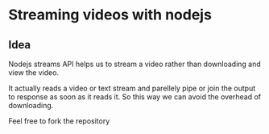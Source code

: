 # Streaming videos with nodejs

## Idea

Nodejs streams API helps us to stream a video rather than downloading and view the video.

It actually reads a video or text stream and parellely pipe or join the output to response as soon as it reads it. So this way we can avoid the overhead of downloading.

Feel free to fork the repository
